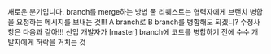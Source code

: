 새로운 분기입니다.
branch를 merge하는 방법
풀 리퀘스트는 협력자에게 브랜치 병합을 요청하는 메시지를 보내는 것!!!
A branch로 B branch를 병합해도 되겠니?
수정사항은 다음과 같아!!!
신입 개발자가 [master] branch에 코드를 병합하기 전에
수수 개발자에게 허락을 거치는 것
